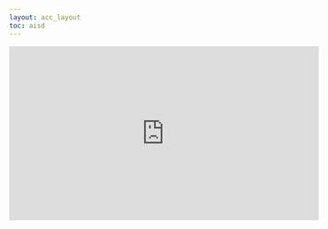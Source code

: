 ```yaml
---
layout: acc_layout
toc: aisd
---
```


<iframe width="560" height="315" src="https://www.youtube-nocookie.com/embed/f_6AQA4uzD0?rel=0&amp;showinfo=0" frameborder="0" allow="autoplay; encrypted-media" allowfullscreen></iframe>
